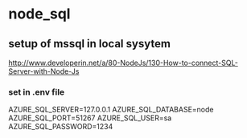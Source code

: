 # node_sql
## setup of mssql in local sysytem 
http://www.developerin.net/a/80-NodeJs/130-How-to-connect-SQL-Server-with-Node-Js
 ### set in .env file 
 AZURE_SQL_SERVER=127.0.0.1
 AZURE_SQL_DATABASE=node
 AZURE_SQL_PORT=51267
 AZURE_SQL_USER=sa
 AZURE_SQL_PASSWORD=1234